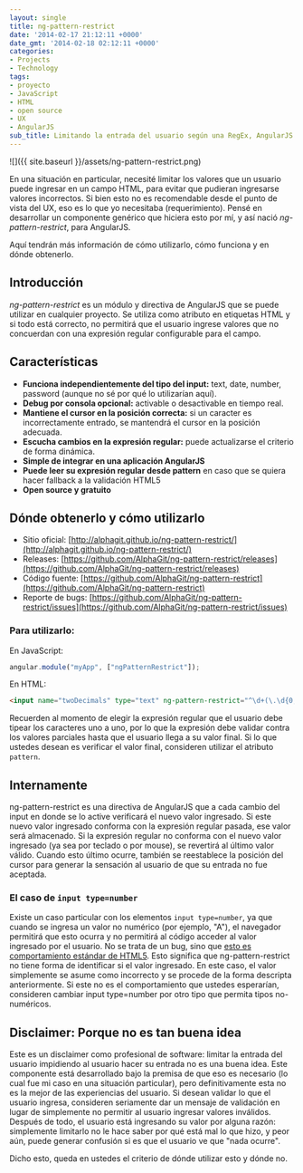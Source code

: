 ```yaml
---
layout: single
title: ng-pattern-restrict
date: '2014-02-17 21:12:11 +0000'
date_gmt: '2014-02-18 02:12:11 +0000'
categories:
- Projects
- Technology
tags:
- proyecto
- JavaScript
- HTML
- open source
- UX
- AngularJS
sub_title: Limitando la entrada del usuario según una RegEx, AngularJS style
---
```


![]({{ site.baseurl }}/assets/ng-pattern-restrict.png)

En una situación en particular, necesité limitar los valores que un usuario puede ingresar en un campo HTML, para evitar que pudieran ingresarse valores incorrectos. Si bien esto no es recomendable desde el punto de vista del UX, eso es lo que yo necesitaba (requerimiento). Pensé en desarrollar un componente genérico que hiciera esto por mí, y así nació _ng-pattern-restrict_, para AngularJS.

Aquí tendrán más información de cómo utilizarlo, cómo funciona y en dónde obtenerlo.

<!--more-->

## Introducción

_ng-pattern-restrict_ es un módulo y directiva de AngularJS que se puede utilizar en cualquier proyecto. Se utiliza como atributo en etiquetas HTML y si todo está correcto, no permitirá que el usuario ingrese valores que no concuerdan con  una expresión regular configurable para el campo.

## Características

- **Funciona independientemente del tipo del input:** text, date, number, password (aunque no sé por qué lo utilizarían aquí).
- **Debug por consola opcional:** activable o desactivable en tiempo real.
- **Mantiene el cursor en la posición correcta:** si un caracter es incorrectamente entrado, se mantendrá el cursor en la posición adecuada.
- **Escucha cambios en la expresión regular:** puede actualizarse el criterio de forma dinámica.
- **Simple de integrar en una aplicación AngularJS**
- **Puede leer su expresión regular desde pattern** en caso que se quiera hacer fallback a la validación HTML5
- **Open source y gratuito**

## Dónde obtenerlo y cómo utilizarlo

- Sitio oficial: [http://alphagit.github.io/ng-pattern-restrict/](http://alphagit.github.io/ng-pattern-restrict/)
- Releases: [https://github.com/AlphaGit/ng-pattern-restrict/releases](https://github.com/AlphaGit/ng-pattern-restrict/releases)
- Código fuente: [https://github.com/AlphaGit/ng-pattern-restrict](https://github.com/AlphaGit/ng-pattern-restrict)
- Reporte de bugs: [https://github.com/AlphaGit/ng-pattern-restrict/issues](https://github.com/AlphaGit/ng-pattern-restrict/issues)

### Para utilizarlo:

En JavaScript:

```js
angular.module("myApp", ["ngPatternRestrict"]);
```

En HTML:

```html
<input name="twoDecimals" type="text" ng-pattern-restrict="^\d+(\.\d{0,2})?$" />
```

Recuerden al momento de elegir la expresión regular que el usuario debe tipear los caracteres uno a uno, por lo que la expresión debe validar contra los valores parciales hasta que el usuario llega a su valor final. Si lo que ustedes desean es verificar el valor final, consideren utilizar el atributo `pattern`.

## Internamente

ng-pattern-restrict es una directiva de AngularJS que a cada cambio del input en donde se lo active verificará el nuevo valor ingresado. Si este nuevo valor ingresado conforma con la expresión regular pasada, ese valor será almacenado. Si la expresión regular no conforma con el nuevo valor ingresado (ya sea por teclado o por mouse), se revertirá al último valor válido. Cuando esto último ocurre, también se reestablece la posición del cursor para generar la sensación al usuario de que su entrada no fue aceptada.

### El caso de `input type=number`

Existe un caso particular con los elementos `input type=number`, ya que cuando se ingresa un valor no numérico (por ejemplo, "A"), el navegador permitirá que esto ocurra y no permitirá al código acceder al valor ingresado por el usuario. No se trata de un bug, sino que [esto es comportamiento estándar de HTML5](http://www.whatwg.org/specs/web-apps/current-work/multipage/states-of-the-type-attribute.html#number-state-(type=number)). Esto significa que ng-pattern-restrict no tiene forma de identificar si el valor ingresado. En este caso, el valor simplemente se asume como incorrecto y se procede de la forma descripta anteriormente. Si este no es el comportamiento que ustedes esperarían, consideren cambiar input type=number por otro tipo que permita tipos no-numéricos.

## Disclaimer: Porque no es tan buena idea

Este es un disclaimer como profesional de software: limitar la entrada del usuario impidiendo al usuario hacer su entrada no es una buena idea. Este componente está desarrollado bajo la premisa de que eso es necesario (lo cual fue mi caso en una situación particular), pero definitivamente esta no es la mejor de las experiencias del usuario. Si desean validar lo que el usuario ingresa, consideren seriamente dar un mensaje de validación en lugar de simplemente no permitir al usuario ingresar valores inválidos. Después de todo, el usuario está ingresando su valor por alguna razón: simplemente limitarlo no le hace saber por qué está mal lo que hizo, y peor aún, puede generar confusión si es que el usuario ve que "nada ocurre".

Dicho esto, queda en ustedes el criterio de dónde utilizar esto y dónde no.
